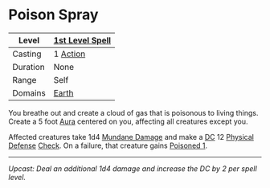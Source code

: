 # Poison Spray

| Level    | [1st Level Spell](1st%20Level%20Spells.md)                            |
| -------- | --------------------------------------------------------------------- |
| Casting  | 1 [Action](../../../../Game%20Procedures/Core%20Procedures/Action.md) |
| Duration | None                                                                  |
| Range    | Self                                                                  |
| Domains  | [Earth](../../Spell%20Domains/Earth.md)                               |

You breathe out and create a cloud of gas that is poisonous to living things. Create a 5 foot [Aura](../../Areas%20of%20Effect/Aura.md) centered on you, affecting all creatures except you.

Affected creatures take 1d4 [Mundane Damage](../../../../Game%20Procedures/Combat/Damage%20Types/Mundane%20Damage.md) and make a [DC](../../../../Game%20Procedures/Core%20Procedures/DC.md) 12 [Physical Defense](../../../../Player%20Characters/Derived%20Statistics/Physical%20Defense.md) [Check](../../../../Game%20Procedures/Core%20Procedures/Check.md). On a failure, that creature gains [Poisoned 1](../../../../Game%20Procedures/Conditions/Poisoned.md).

---
*Upcast: Deal an additional 1d4 damage and increase the DC by 2 per spell level.*
